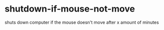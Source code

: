 # shutdown-if-mouse-not-move
shuts down computer if the mouse doesn't move after x amount of minutes 
